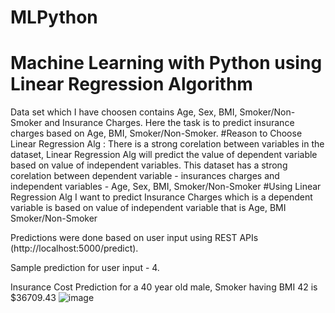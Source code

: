 # MLPython
# Machine Learning with Python using Linear Regression Algorithm


Data set which I have choosen contains Age, Sex, BMI, Smoker/Non-Smoker and Insurance Charges.
Here the task is to predict insurance charges based on Age, BMI, Smoker/Non-Smoker.
#Reason to Choose Linear Regression Alg : 
There is a strong corelation between variables in the dataset, Linear Regression Alg will predict the value of 
dependent variable based on value of independent variables.
This dataset has a strong corelation between dependent variable - insurances charges and independent variables - Age, Sex, BMI, Smoker/Non-Smoker
#Using Linear Regression Alg
I want to predict Insurance Charges which is a dependent variable is based on value of independent variable that is Age, BMI
Smoker/Non-Smoker

Predictions were done based on user input using REST APIs (http://localhost:5000/predict).


Sample prediction for user input - 4.

Insurance Cost Prediction for a 40 year old male, Smoker having BMI 42 is $36709.43
![image](https://user-images.githubusercontent.com/113606859/232616255-d94c6654-395d-4ef2-b5b9-a910631ff263.png)

